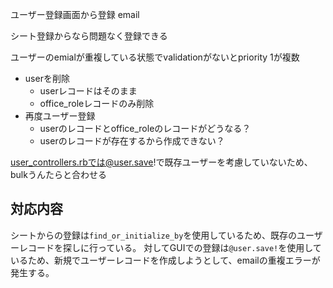 ユーザー登録画面から登録
email

シート登録からなら問題なく登録できる

ユーザーのemialが重複している状態でvalidationがないとpriority 1が複数

- userを削除
	- userレコードはそのまま
	- office_roleレコードのみ削除
- 再度ユーザー登録
	- userのレコードとoffice_roleのレコードがどうなる？
	- userのレコードが存在するから作成できない？


user_controllers.rbでは@user.save!で既存ユーザーを考慮していないため、bulkうんたらと合わせる

## 対応内容
シートからの登録は`find_or_initialize_by`を使用しているため、既存のユーザーレコードを探しに行っている。
対してGUIでの登録は`@user.save!`を使用しているため、新規でユーザーレコードを作成しようとして、emailの重複エラーが発生する。

